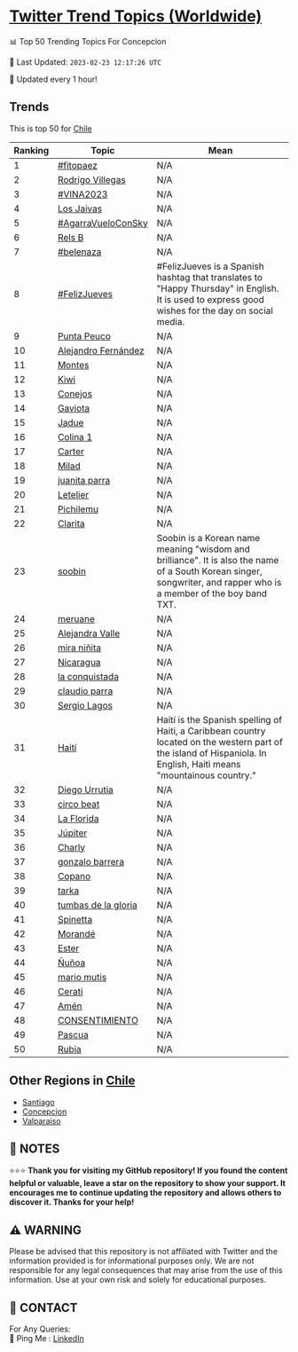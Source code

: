 [Twitter Trend Topics (Worldwide)](https://github.com/ErcinDedeoglu/Twitter-Trend-Topics)
==========


📊 Top 50 Trending Topics For Concepcion

📆 Last Updated: `2023-02-23 12:17:26 UTC`

🔧 Updated every 1 hour!


## Trends

This is top 50 for [Chile](</Chile>)

| Ranking | Topic | Mean |
| ------- | ------------ | ------------ |
| 1 | [#fitopaez](http://twitter.com/search?q=%23fitopaez) | N/A |
| 2 | [Rodrigo Villegas](http://twitter.com/search?q=Rodrigo+Villegas) | N/A |
| 3 | [#VINA2023](http://twitter.com/search?q=%23VINA2023) | N/A |
| 4 | [Los Jaivas](http://twitter.com/search?q=Los+Jaivas) | N/A |
| 5 | [#AgarraVueloConSky](http://twitter.com/search?q=%23AgarraVueloConSky) | N/A |
| 6 | [Rels B](http://twitter.com/search?q=Rels+B) | N/A |
| 7 | [#belenaza](http://twitter.com/search?q=%23belenaza) | N/A |
| 8 | [#FelizJueves](http://twitter.com/search?q=%23FelizJueves) | #FelizJueves is a Spanish hashtag that translates to "Happy Thursday" in English. It is used to express good wishes for the day on social media. |
| 9 | [Punta Peuco](http://twitter.com/search?q=Punta+Peuco) | N/A |
| 10 | [Alejandro Fernández](http://twitter.com/search?q=Alejandro+Fern%c3%a1ndez) | N/A |
| 11 | [Montes](http://twitter.com/search?q=Montes) | N/A |
| 12 | [Kiwi](http://twitter.com/search?q=Kiwi) | N/A |
| 13 | [Conejos](http://twitter.com/search?q=Conejos) | N/A |
| 14 | [Gaviota](http://twitter.com/search?q=Gaviota) | N/A |
| 15 | [Jadue](http://twitter.com/search?q=Jadue) | N/A |
| 16 | [Colina 1](http://twitter.com/search?q=Colina+1) | N/A |
| 17 | [Carter](http://twitter.com/search?q=Carter) | N/A |
| 18 | [Milad](http://twitter.com/search?q=Milad) | N/A |
| 19 | [juanita parra](http://twitter.com/search?q=juanita+parra) | N/A |
| 20 | [Letelier](http://twitter.com/search?q=Letelier) | N/A |
| 21 | [Pichilemu](http://twitter.com/search?q=Pichilemu) | N/A |
| 22 | [Clarita](http://twitter.com/search?q=Clarita) | N/A |
| 23 | [soobin](http://twitter.com/search?q=soobin) | Soobin is a Korean name meaning "wisdom and brilliance". It is also the name of a South Korean singer, songwriter, and rapper who is a member of the boy band TXT. |
| 24 | [meruane](http://twitter.com/search?q=meruane) | N/A |
| 25 | [Alejandra Valle](http://twitter.com/search?q=Alejandra+Valle) | N/A |
| 26 | [mira niñita](http://twitter.com/search?q=mira+ni%c3%b1ita) | N/A |
| 27 | [Nicaragua](http://twitter.com/search?q=Nicaragua) | N/A |
| 28 | [la conquistada](http://twitter.com/search?q=la+conquistada) | N/A |
| 29 | [claudio parra](http://twitter.com/search?q=claudio+parra) | N/A |
| 30 | [Sergio Lagos](http://twitter.com/search?q=Sergio+Lagos) | N/A |
| 31 | [Haití](http://twitter.com/search?q=Hait%c3%ad) | Haití is the Spanish spelling of Haiti, a Caribbean country located on the western part of the island of Hispaniola. In English, Haiti means "mountainous country." |
| 32 | [Diego Urrutia](http://twitter.com/search?q=Diego+Urrutia) | N/A |
| 33 | [circo beat](http://twitter.com/search?q=circo+beat) | N/A |
| 34 | [La Florida](http://twitter.com/search?q=La+Florida) | N/A |
| 35 | [Júpiter](http://twitter.com/search?q=J%c3%bapiter) | N/A |
| 36 | [Charly](http://twitter.com/search?q=Charly) | N/A |
| 37 | [gonzalo barrera](http://twitter.com/search?q=gonzalo+barrera) | N/A |
| 38 | [Copano](http://twitter.com/search?q=Copano) | N/A |
| 39 | [tarka](http://twitter.com/search?q=tarka) | N/A |
| 40 | [tumbas de la gloria](http://twitter.com/search?q=tumbas+de+la+gloria) | N/A |
| 41 | [Spinetta](http://twitter.com/search?q=Spinetta) | N/A |
| 42 | [Morandé](http://twitter.com/search?q=Morand%c3%a9) | N/A |
| 43 | [Ester](http://twitter.com/search?q=Ester) | N/A |
| 44 | [Ñuñoa](http://twitter.com/search?q=%c3%91u%c3%b1oa) | N/A |
| 45 | [mario mutis](http://twitter.com/search?q=mario+mutis) | N/A |
| 46 | [Cerati](http://twitter.com/search?q=Cerati) | N/A |
| 47 | [Amén](http://twitter.com/search?q=Am%c3%a9n) | N/A |
| 48 | [CONSENTIMIENTO](http://twitter.com/search?q=CONSENTIMIENTO) | N/A |
| 49 | [Pascua](http://twitter.com/search?q=Pascua) | N/A |
| 50 | [Rubia](http://twitter.com/search?q=Rubia) | N/A |



## Other Regions in [Chile](</Chile>)

* [Santiago](</Chile/Santiago.md>)
* [Concepcion](</Chile/Concepcion.md>)
* [Valparaiso](</Chile/Valparaiso.md>)



## 📝 NOTES

⭐⭐⭐ **Thank you for visiting my GitHub repository! If you found the content helpful or valuable, leave a star on the repository to show your support. It encourages me to continue updating the repository and allows others to discover it. Thanks for your help!**


## ⚠️ WARNING

Please be advised that this repository is not affiliated with Twitter and the information provided is for informational purposes only. We are not responsible for any legal consequences that may arise from the use of this information. Use at your own risk and solely for educational purposes.


## 📨 CONTACT

 For Any Queries:  
            🏓 Ping Me : [LinkedIn](https://www.linkedin.com/in/ercindedeoglu/)
